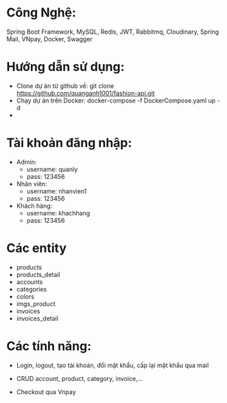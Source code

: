 # Công Nghệ:
 Spring Boot Framework, MySQL, Redis, JWT, Rabbitmq, Cloudinary, Spring Mail, VNpay, Docker, Swagger

# Hướng dẫn sử dụng:
  - Clone dự án từ github về: git clone https://github.com/quanganh1001/fashion-api.git
  - Chạy dự án trên Docker: docker-compose -f DockerCompose.yaml up -d
  - 
# Tài khoản đăng nhập:
  - Admin:
    + username: quanly
    + pass: 123456
  - Nhân viên:
    + username: nhanvien1
    + pass: 123456
  - Khách hàng:
    + username: khachhang
    + pass: 123456
      
# Các entity
  - products
  - products_detail
  - accounts
  - categories
  - colors
  - imgs_product
  - invoices
  - invoices_detail


# Các tính năng:

+ Login, logout, tạo tài khoản, đổi mật khẩu, cấp lại mật khẩu qua mail

+ CRUD account, product, category, invoice,...

+ Checkout qua Vnpay
  
